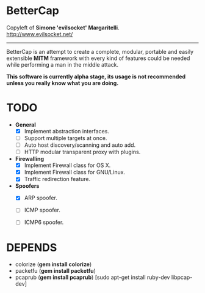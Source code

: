 BetterCap
==

Copyleft of **Simone 'evilsocket' Margaritelli**.  
http://www.evilsocket.net/

---

BetterCap is an attempt to create a complete, modular, portable and easily extensible **MITM** framework with every kind of features could be needed while performing a man in the middle attack.  

**This software is currently alpha stage, its usage is not recommended unless you really know what you are doing.**

TODO
===

- **General**
  - [x] Implement abstraction interfaces.
  - [ ] Support multiple targets at once.
  - [ ] Auto host discovery/scanning and auto add.
  - [ ] HTTP modular transparent proxy with plugins.

- **Firewalling**
  - [x] Implement Firewall class for OS X.
  - [x] Implement Firewall class for GNU/Linux.
  - [x] Traffic redirection feature.

- **Spoofers**  
  - [x] ARP spoofer.
  - [ ] ICMP spoofer.
  - [ ] ICMP6 spoofer.


DEPENDS
===
  - colorize (**gem install colorize**)
  - packetfu (**gem install packetfu**)
  - pcaprub  (**gem install pcaprub**) [sudo apt-get install ruby-dev libpcap-dev]
